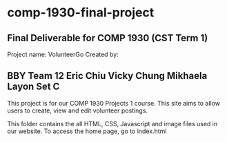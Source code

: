# comp-1930-final-project
Final Deliverable for COMP 1930 (CST Term 1)
--------------------------------------------------------
Project name: VolunteerGo
Created by:

BBY Team 12
Eric Chiu
Vicky Chung
Mikhaela Layon
Set C
--------------------------------------------------------

This project is for our COMP 1930 Projects 1 course. This site aims to allow users to
create, view and edit volunteer postings.

This folder contains the all HTML, CSS, Javascript and image files
used in our website. To access the home page, go to index.html



